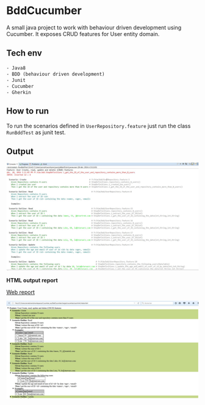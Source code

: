 # BddCucumber
A small java project to work with behaviour driven development using Cucumber. It exposes CRUD features for User entity domain.

## Tech env
    - Java8
    - BDD (behaviour driven development)
    - Junit
    - Cucumber
    - Gherkin


## How to run

To run the scenarios defined in `UserRepository.feature` just run the class `RunBddTest` as junit test.

## Output


![Console](ConsoleOutput.JPG) 

**HTML output report**

[Web report](/target/cucumber/user.html/index.html) 


![Web](WebOutput.JPG) 